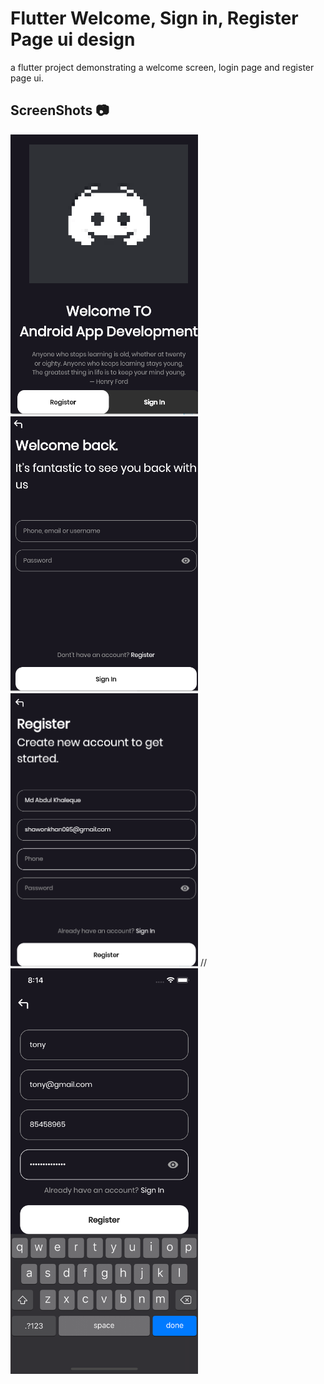 # Flutter Welcome, Sign in, Register Page ui design
a flutter project demonstrating a welcome screen, login page and register page ui.

## ScreenShots 📷 
<p float="left">
  <img  src="screenshots/HomePage.png" alt="Flutter Welcome Page" width="300" />
  <img src="screenshots/login.png" alt="flutter Sign in page" width="300" /> 
  <img src="screenshots/Register.png" alt="Register Page in flutter" width="300" />
 // <img src="screenshots/register_fields.png" alt="FLutter Ui design" width="300" />
</p>
